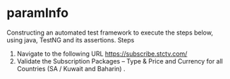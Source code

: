 # paramInfo

Constructing an automated test framework to execute the steps below, using java, TestNG and its assertions.
Steps
1. Navigate to the following URL https://subscribe.stctv.com/
2. Validate the Subscription Packages – Type & Price and Currency for all Countries (SA /
Kuwait and Baharin) .
